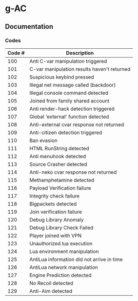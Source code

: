 # g-AC

## Documentation

### Codes

| Code #                    | Description   |
| -------------             | ------------- |
| 100                       | Anti C-var manipulation triggered |
| 101                       | C-var manipulation results haven't returned |
| 102                       | Suspicious keybind pressed |
| 103                       | Illegal net message called (backdoor) |
| 104                       | Illegal console command detected |
| 105                       | Joined from family shared account |
| 106                       | Anti render-hack detection triggered |
| 107                       | Global 'external' function detected |
| 108                       | Anti-external cvar response not returned |
| 109                       | Anti-citizen detection triggered |
| 110                       | Ban evasion |
| 111                       | HTML RunString detected |
| 112                       | Anti menuhook detected |
| 113                       | Source Crasher detected |
| 114                       | Anti-neko cvar response not returned |
| 115                       | Methamphetamine detected |
| 116                       | Payload Verification failure |
| 117                       | Integrity check failure |
| 118                       | Bigpackets detected |
| 119                       | Join verification failure |
| 120                       | Debug Library Anomaly |
| 121                       | Debug Library Check Failed |
| 122                       | Player joined with VPN |
| 123                       | Unauthorized lua execution |
| 124                       | Lua environment manipulation |
| 125                       | AntiLua information did not arrive in time |
| 126                       | AntiLua network manipulation |
| 127                       | Engine Prediction detected |
| 128                       | No Recoil detected |
| 129                       | Anti-Aim detected |